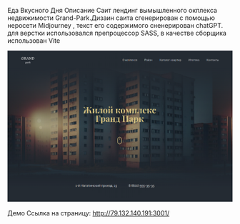 Еда Вкусного Дня
Описание
Саит лендинг вымышленного окплекса недвижимости Grand-Park.Дизаин саита сгенерирован с помощью неросети Midjourney , текст его содержимого сненерирован chatGPT.
 для верстки использовался препроцессор SASS, в качестве сборщика использован Vite

<img src="./public/neiro.png">


Демо
Ссылка на страницу: http://79.132.140.191:3001/